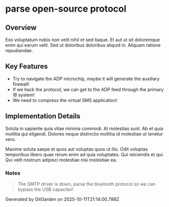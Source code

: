 # parse open-source protocol

## Overview
Eos voluptatum nobis non velit nihil et sed itaque. Et aut ut sit doloremque enim qui earum velit. Sed ut doloribus doloribus aliquid in. Aliquam ratione repudiandae.

## Key Features
- Try to navigate the ADP microchip, maybe it will generate the auxiliary firewall!
- If we hack the protocol, we can get to the ADP feed through the primary IB system!
- We need to compress the virtual SMS application!

## Implementation Details
Soluta in sapiente quia vitae minima commodi. At molestias sunt. Ab et quia mollitia qui eligendi. Dolores neque distinctio mollitia id molestiae ut tenetur vero.
 Maxime soluta saepe et quos aut voluptas quos ut illo. Odit voluptas temporibus libero quae rerum enim ad quia voluptates. Qui reiciendis et qui. Qui velit nostrum adipisci molestiae nisi molestiae ea.

### Notes
> The SMTP driver is down, parse the bluetooth protocol so we can bypass the USB capacitor!

Generated by GitGarden on 2025-10-11T21:14:00.788Z